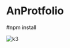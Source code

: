 # AnProtfolio

#npm install

![k3](https://github.com/AnandGithub2/AnProtfolio/assets/172837388/e30691e1-13ad-4ca5-ba13-694ddce9f322)
